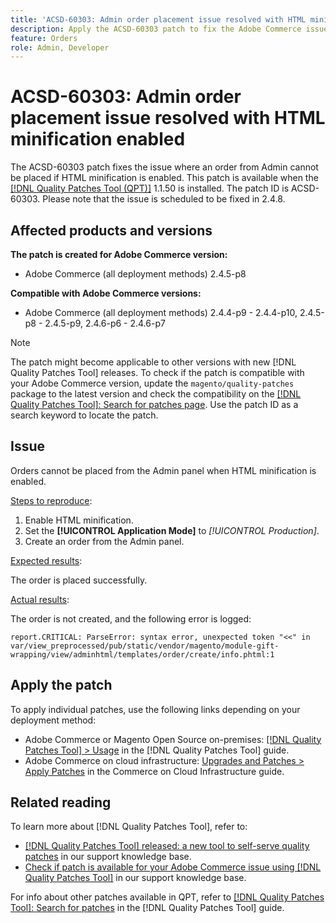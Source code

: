 ```yaml
---
title: 'ACSD-60303: Admin order placement issue resolved with HTML minification enabled'
description: Apply the ACSD-60303 patch to fix the Adobe Commerce issue where an order from Admin cannot be placed if HTML minification is enabled.
feature: Orders
role: Admin, Developer
---
```

# ACSD-60303: Admin order placement issue resolved with HTML minification enabled

The ACSD-60303 patch fixes the issue where an order from Admin cannot be placed if HTML minification is enabled. This patch is available when the [[!DNL Quality Patches Tool (QPT)]](https://experienceleague.adobe.com/en/docs/commerce-knowledge-base/kb/announcements/commerce-announcements/magento-quality-patches-released-new-tool-to-self-serve-quality-patches) 1.1.50 is installed. The patch ID is ACSD-60303. Please note that the issue is scheduled to be fixed in 2.4.8.

## Affected products and versions

**The patch is created for Adobe Commerce version:**

* Adobe Commerce (all deployment methods) 2.4.5-p8

**Compatible with Adobe Commerce versions:**

* Adobe Commerce (all deployment methods) 2.4.4-p9 - 2.4.4-p10, 2.4.5-p8 - 2.4.5-p9, 2.4.6-p6 - 2.4.6-p7

>[!NOTE]
>
>The patch might become applicable to other versions with new [!DNL Quality Patches Tool] releases. To check if the patch is compatible with your Adobe Commerce version, update the `magento/quality-patches` package to the latest version and check the compatibility on the [[!DNL Quality Patches Tool]: Search for patches page](https://experienceleague.adobe.com/tools/commerce-quality-patches/index.html). Use the patch ID as a search keyword to locate the patch.

## Issue

Orders cannot be placed from the Admin panel when HTML minification is enabled.

<u>Steps to reproduce</u>:

1. Enable HTML minification.
1. Set the **[!UICONTROL Application Mode]** to *[!UICONTROL Production]*.
1. Create an order from the Admin panel.

<u>Expected results</u>:

The order is placed successfully.

<u>Actual results</u>:

The order is not created, and the following error is logged: 

`report.CRITICAL: ParseError: syntax error, unexpected token "<<" in var/view_preprocessed/pub/static/vendor/magento/module-gift-wrapping/view/adminhtml/templates/order/create/info.phtml:1`

## Apply the patch

To apply individual patches, use the following links depending on your deployment method:

* Adobe Commerce or Magento Open Source on-premises: [[!DNL Quality Patches Tool] > Usage](https://experienceleague.adobe.com/docs/commerce-operations/tools/quality-patches-tool/usage.html) in the [!DNL Quality Patches Tool] guide.
* Adobe Commerce on cloud infrastructure: [Upgrades and Patches > Apply Patches](https://experienceleague.adobe.com/docs/commerce-cloud-service/user-guide/develop/upgrade/apply-patches.html) in the Commerce on Cloud Infrastructure guide.

## Related reading

To learn more about [!DNL Quality Patches Tool], refer to:

* [[!DNL Quality Patches Tool] released: a new tool to self-serve quality patches](https://experienceleague.adobe.com/en/docs/commerce-knowledge-base/kb/announcements/commerce-announcements/magento-quality-patches-released-new-tool-to-self-serve-quality-patches) in our support knowledge base.
* [Check if patch is available for your Adobe Commerce issue using [!DNL Quality Patches Tool]](/help/tools/quality-patches-tool/patches-available-in-qpt/check-patch-for-magento-issue-with-magento-quality-patches.md) in our support knowledge base.

For info about other patches available in QPT, refer to [[!DNL Quality Patches Tool]: Search for patches](https://experienceleague.adobe.com/tools/commerce-quality-patches/index.html) in the [!DNL Quality Patches Tool] guide.

